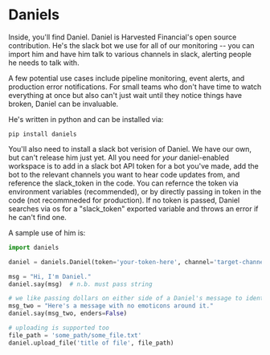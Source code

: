 # Daniels

Inside, you'll find Daniel. Daniel is Harvested Financial's open source contribution. He's the slack bot we use for all of our monitoring -- you can import him and have him talk to various channels in slack, alerting people he needs to talk with.

A few potential use cases include pipeline monitoring, event alerts, and production error notifications. For small teams who don't have time to watch everything at once but also can't just wait until they notice things have broken, Daniel can be invaluable.  


He's written in python and can be installed via: 

    pip install daniels
    
You'll also need to install a slack bot verision of Daniel. We have our own, but can't release him just yet. All you need for _your_ daniel-enabled workspace is to add in a slack bot API token for a bot you've made, add the bot to the relevant channels you want to hear code updates from, and reference the slack_token in the code. You can refernce the token via environment variables (recommended), or by directly passing in token in the code (not recommneded for production). If no token is passed, Daniel searches via os for a "slack_token" exported variable and throws an error if he can't find one.

A sample use of him is:

```python
import daniels

daniel = daniels.Daniel(token='your-token-here', channel='target-channel', emoticon= " :dollar: ")

msg = "Hi, I'm Daniel."
daniel.say(msg)  # n.b. must pass string

# we like passing dollars on either side of a Daniel's message to identify it quickly, you don't have to
msg_two = "Here's a message with no emoticons around it."  
daniel.say(msg_two, enders=False)

# uploading is supported too
file_path = 'some_path/some_file.txt'
daniel.upload_file('title of file', file_path)
```
